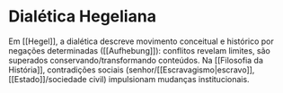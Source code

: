 # Dialética Hegeliana

Em  [[Hegel]], a dialética descreve movimento conceitual e histórico por negações determinadas ([[Aufhebung]]): conflitos revelam limites, são superados conservando/transformando conteúdos. Na [[Filosofia da História]], contradições sociais (senhor/[[Escravagismo|escravo]], [[Estado]]/sociedade civil) impulsionam mudanças institucionais.
